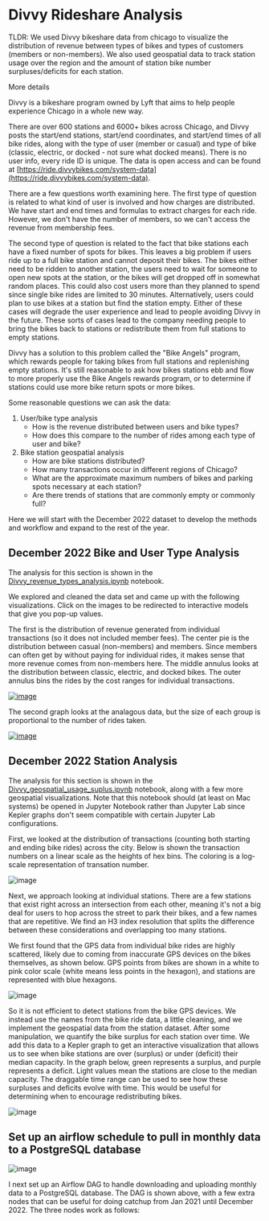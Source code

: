 # Divvy Rideshare Analysis

TLDR: We used Divvy bikeshare data from chicago to visualize the distribution of revenue between types of bikes and types of customers (members or non-members). We also used geospatial data to track station usage over the region and the amount of station bike number surpluses/deficits for each station.

More details

Divvy is a bikeshare program owned by Lyft that aims to help people experience Chicago in a whole new way.

There are over 600 stations and 6000+ bikes across Chicago, and Divvy posts the start/end stations, start/end coordinates, and start/end times of all bike rides, along with the type of user (member or casual) and type of bike (classic, electric, or docked - not sure what docked means). There is no user info, every ride ID is unique. The data is open access and can be found at [https://ride.divvybikes.com/system-data](https://ride.divvybikes.com/system-data).

There are a few questions worth examining here. The first type of question is related to what kind of user is involved and how charges are distributed. We have start and end times and formulas to extract charges for each ride. However, we don't have the number of members, so we can't access the revenue from membership fees.

The second type of question is related to the fact that bike stations each have a fixed number of spots for bikes. This leaves a big problem if users ride up to a full bike station and cannot deposit their bikes. The bikes either need to be ridden to another station, the users need to wait for someone to open new spots at the station, or the bikes will get dropped off in somewhat random places. This could also cost users more than they planned to spend since single bike rides are limited to 30 minutes. Alternatively, users could plan to use bikes at a station but find the station empty. Either of these cases will degrade the user experience and lead to people avoiding Divvy in the future. These sorts of cases lead to the company needing people to bring the bikes back to stations or redistribute them from full stations to empty stations.

Divvy has a solution to this problem called the "Bike Angels" program, which rewards people for taking bikes from full stations and replenishing empty stations. It's still reasonable to ask how bikes stations ebb and flow to more properly use the Bike Angels rewards program, or to determine if stations could use more bike return spots or more bikes.

Some reasonable questions we can ask the data:

1. User/bike type analysis
    * How is the revenue distributed between users and bike types?
    * How does this compare to the number of rides among each type of user and bike?
2. Bike station geospatial analysis
    * How are bike stations distributed?
    * How many transactions occur in different regions of Chicago?
    * What are the approximate maximum numbers of bikes and parking spots necessary at each station?
    * Are there trends of stations that are commonly empty or commonly full?
    
Here we will start with the December 2022 dataset to develop the methods and workflow and expand to the rest of the year.


## December 2022 Bike and User Type Analysis

The analysis for this section is shown in the [Divvy_revenue_types_analysis.ipynb](Divvy_revenue_types_analysis.ipynb) notebook. 

We explored and cleaned the data set and came up with the following visualizations. Click on the images to be redirected to interactive models that give you pop-up values.

The first is the distribution of revenue generated from individual transactions (so it does not included member fees). The center pie is the distribution between casual (non-members) and members. Since members can often get by without paying for individual rides, it makes sense that more revenue comes from non-members here. The middle annulus looks at the distribution between classic, electric, and docked bikes. The outer annulus bins the rides by the cost ranges for individual transactions. 

[![image](Figures/December_revenue_sunburst.png)](https://raw.githack.com/RMpolski/Divvy-Rideshare-Analysis/main/Figures/December_revenue_sunburst.html) 

The second graph looks at the analagous data, but the size of each group is proportional to the number of rides taken.

[![image](Figures/December_ridecount_sunburst.png)](https://raw.githack.com/RMpolski/Divvy-Rideshare-Analysis/main/Figures/December_Ridecount_sunburst.html)


## December 2022 Station Analysis

The analysis for this section is shown in the [Divvy_geospatial_usage_suplus.ipynb](Divvy_geospatial_usage_suplus.ipynb) notebook, along with a few more geospatial visualizations. Note that this notebook should (at least on Mac systems) be opened in Jupyter Notebook rather than Jupyter Lab since Kepler graphs don't seem compatible with certain Jupyter Lab configurations.

First, we looked at the distribution of transactions (counting both starting and ending bike rides) across the city. Below is shown the transaction numbers on a linear scale as the heights of hex bins. The coloring is a log-scale representation of transation number.

![image](Figures/KeplerUsage.png)

Next, we approach looking at individual stations. There are a few stations that exist right across an intersection from each other, meaning it's not a big deal for users to hop across the street to park their bikes, and a few names that are repetitive. We find an H3 index resolution that splits the difference between these considerations and overlapping too many stations.

We first found that the GPS data from individual bike rides are highly scattered, likely due to coming from inaccurate GPS devices on the bikes themselves, as shown below. GPS points from bikes are shown in a white to pink color scale (white means less points in the hexagon), and stations are represented with blue hexagons.

![image](Figures/FoliumStationGPS.png)

So it is not efficient to detect stations from the bike GPS devices. We instead use the names from the bike ride data, a little cleaning, and we implement the geospatial data from the station dataset. After some manipulation, we quantify the bike surplus for each station over time. We add this data to a Kepler graph to get an interactive visualization that allows us to see when bike stations are over (surplus) or under (deficit) their median capacity. In the graph below, green represents a surplus, and purple represents a deficit. Light values mean the stations are close to the median capacity. The draggable time range can be used to see how these surpluses and deficits evolve with time. This would be useful for determining when to encourage redistributing bikes.

![image](Figures/KeplerRideSurplus.png)

## Set up an airflow schedule to pull in monthly data to a PostgreSQL database

![image](Figures/Airflowdag.png)

I next set up an Airflow DAG to handle downloading and uploading monthly data to a PostgreSQL database. The DAG is shown above, with a few extra nodes that can be useful for doing catchup from Jan 2021 until December 2022. The three nodes work as follows:

